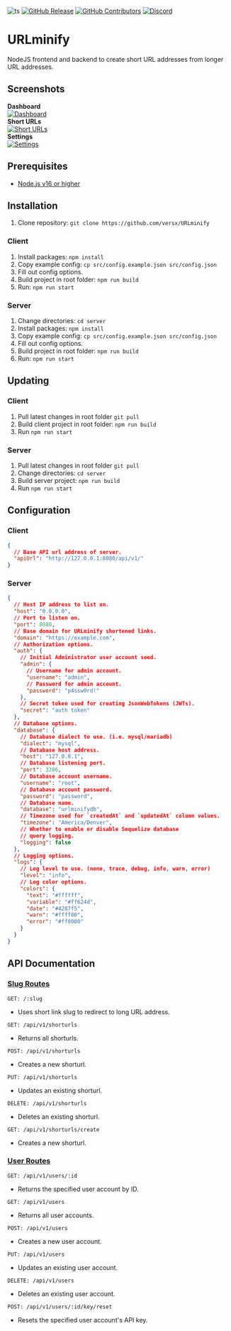 ![ts](https://badgen.net/badge/Built%20With/TypeScript/blue)
[![GitHub Release](https://img.shields.io/github/release/versx/DiscordGuildStats.svg)](https://github.com/versx/DiscordGuildStats/releases/)
[![GitHub Contributors](https://img.shields.io/github/contributors/versx/DiscordGuildStats.svg)](https://github.com/versx/DiscordGuildStats/graphs/contributors/)
[![Discord](https://img.shields.io/discord/552003258000998401.svg?label=&logo=discord&logoColor=ffffff&color=7389D8&labelColor=6A7EC2)](https://discord.gg/zZ9h9Xa)  

# URLminify
NodeJS frontend and backend to create short URL addresses from longer URL addresses.  

## Screenshots  
**Dashboard**  
[![Dashboard](.github/images/dashboard.png)](./github/images/dashboard.png)  
**Short URLs**  
[![Short URLs](.github/images/urls.png)](./github/images/urls.png)  
**Settings**  
[![Settings](.github/images/settings.png)](./github/images/settings.png)  

## Prerequisites
- [Node.js v16 or higher](https://nodejs.org/en/download)  

## Installation

1. Clone repository: `git clone https://github.com/versx/URLminify`  

### Client  
1. Install packages: `npm install`  
1. Copy example config: `cp src/config.example.json src/config.json`  
1. Fill out config options.  
1. Build project in root folder: `npm run build`  
1. Run: `npm run start`  

### Server  
1. Change directories: `cd server`  
1. Install packages: `npm install`  
1. Copy example config: `cp src/config.example.json src/config.json`  
1. Fill out config options.  
1. Build project in root folder: `npm run build`  
1. Run: `npm run start`  

## Updating  

### Client
1. Pull latest changes in root folder `git pull`  
1. Build client project in root folder: `npm run build`  
1. Run `npm run start`  

### Server
1. Pull latest changes in root folder `git pull`  
1. Change directories: `cd server`  
1. Build server project: `npm run build`  
1. Run `npm run start`  

## Configuration

### Client  
```json
{
  // Base API url address of server.
  "apiUrl": "http://127.0.0.1:8080/api/v1/"
}
```

### Server
```json
{
  // Host IP address to list on.
  "host": "0.0.0.0",
  // Port to listen on.
  "port": 8080,
  // Base domain for URLminify shortened links.
  "domain": "https://example.com",
  // Authorization options.
  "auth": {
    // Initial Administrator user account seed.
    "admin": {
      // Username for admin account.
      "username": "admin",
      // Password for admin account.
      "password": "p4ssw0rd!"
    },
    // Secret token used for creating JsonWebTokens (JWTs).
    "secret": "auth token"
  },
  // Database options.
  "database": {
    // Database dialect to use. (i.e. mysql/mariadb)
    "dialect": "mysql",
    // Database host address.
    "host": "127.0.0.1",
    // Database listening port.
    "port": 3306,
    // Database account username.
    "username": "root",
    // Database account password.
    "password": "password",
    // Database name.
    "database": "urlminifydb",
    // Timezone used for `createdAt` and `updatedAt` column values.
    "timezone": "America/Denver",
    // Whether to enable or disable Sequelize database
    // query logging.
    "logging": false
  },
  // Logging options.
  "logs": {
    // Log level to use. (none, trace, debug, info, warn, error)
    "level": "info",
    // Log color options.
    "colors": {
      "text": "#ffffff",
      "variable": "#ff624d",
      "date": "#4287f5",
      "warn": "#ffff00",
      "error": "#ff0000"
    }
  }
}
```

## API Documentation

### <u>Slug Routes</u>  

`GET: /:slug`  
- Uses short link slug to redirect to long URL address.  

`GET: /api/v1/shorturls`  
- Returns all shorturls.  

`POST: /api/v1/shorturls`  
- Creates a new shorturl.  

`PUT: /api/v1/shorturls`  
- Updates an existing shorturl.  

`DELETE: /api/v1/shorturls`  
- Deletes an existing shorturl.  

`GET: /api/v1/shorturls/create`  
- Creates a new shorturl.  


### <u>User Routes</u>  

`GET: /api/v1/users/:id`  
- Returns the specified user account by ID.  

`GET: /api/v1/users`  
- Returns all user accounts.  

`POST: /api/v1/users`  
- Creates a new user account.  

`PUT: /api/v1/users`  
- Updates an existing user account.  

`DELETE: /api/v1/users`  
- Deletes an existing user account.  

`POST: /api/v1/users/:id/key/reset`  
- Resets the specified user account's API key.  
